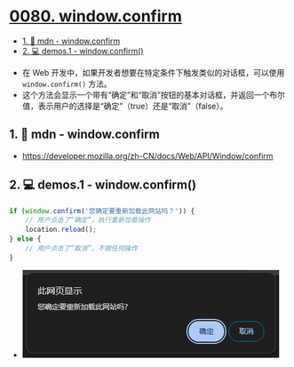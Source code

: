 # [0080. window.confirm](https://github.com/Tdahuyou/TNotes.html-css-js/tree/main/notes/0080.%20window.confirm)

<!-- region:toc -->
- [1. 🔗 mdn - window.confirm](#1--mdn---windowconfirm)
- [2. 💻 demos.1 - window.confirm()](#2--demos1---windowconfirm)
<!-- endregion:toc -->
- 在 Web 开发中，如果开发者想要在特定条件下触发类似的对话框，可以使用 `window.confirm()` 方法。
- 这个方法会显示一个带有“确定”和“取消”按钮的基本对话框，并返回一个布尔值，表示用户的选择是“确定”（true）还是“取消”（false）。

## 1. 🔗 mdn - window.confirm

- https://developer.mozilla.org/zh-CN/docs/Web/API/Window/confirm

## 2. 💻 demos.1 - window.confirm()

```javascript
if (window.confirm('您确定要重新加载此网站吗？')) {
    // 用户点击了“确定”，执行重新加载操作
    location.reload();
} else {
    // 用户点击了“取消”，不做任何操作
}
```

- ![](assets/2025-01-02-09-58-44.png)
